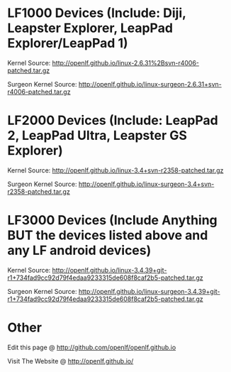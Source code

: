 # LF1000 Devices (Include: Diji, Leapster Explorer, LeapPad Explorer/LeapPad 1)

Kernel Source:
http://openlf.github.io/linux-2.6.31%2Bsvn-r4006-patched.tar.gz

Surgeon Kernel Source:
http://openlf.github.io/linux-surgeon-2.6.31+svn-r4006-patched.tar.gz

# LF2000 Devices (Include: LeapPad 2, LeapPad Ultra, Leapster GS Explorer)

Kernel Source:
http://openlf.github.io/linux-3.4+svn-r2358-patched.tar.gz

Surgeon Kernel Source:
http://openlf.github.io/linux-surgeon-3.4+svn-r2358-patched.tar.gz

# LF3000 Devices (Include Anything BUT the devices listed above and any LF android devices)

Kernel Source:
http://openlf.github.io/linux-3.4.39+git-r1+734fad9cc92d79f4edaa9233315de608f8caf2b5-patched.tar.gz

Surgeon Kernel Source:
http://openlf.github.io/linux-surgeon-3.4.39+git-r1+734fad9cc92d79f4edaa9233315de608f8caf2b5-patched.tar.gz

# Other

Edit this page @ http://github.com/openlf/openlf.github.io

Visit The Website @ http://openlf.github.io/
